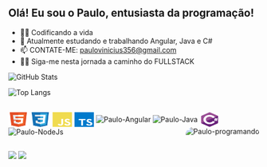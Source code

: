 ## Olá! Eu sou o Paulo, entusiasta da programação!

- 👨‍💻 Codificando a vida
- 🌱 Atualmente estudando e trabalhando Angular, Java e C#
- 📫 CONTATE-ME: paulovinicius356@gmail.com
- 🏃‍♂️ Siga-me nesta jornada a caminho do FULLSTACK


![GitHub Stats](https://github-readme-stats.vercel.app/api?username=OtherPaulo&theme=transparent&bg_color=000&border_color=30A3DC&show_icons=true&icon_color=30A3DC&title_color=E94D5F&text_color=FFF)

![Top Langs](https://github-readme-stats-git-masterrstaa-rickstaa.vercel.app/api/top-langs/?username=OtherPaulo&bg_color=000&border_color=30A3DC&title_color=E94D5F&text_color=FFF)  
  
<div style="display: inline_block"><br>
  <img align="center" alt="Paulo-HTML" height="30" width="40" 
    src="https://raw.githubusercontent.com/devicons/devicon/master/icons/html5/html5-original.svg">
  <img align="center" alt="Paulo-CSS" height="30" width="40" 
    src="https://raw.githubusercontent.com/devicons/devicon/master/icons/css3/css3-original.svg">
  <img align="center" alt="Paulo-Js" height="30" width="40" 
    src="https://raw.githubusercontent.com/devicons/devicon/master/icons/javascript/javascript-plain.svg">
  <img align="center" alt="Paulo-Ts" height="30" width="40"
    src="https://raw.githubusercontent.com/devicons/devicon/master/icons/typescript/typescript-plain.svg">
  <img align="center" alt="Paulo-Angular" height="30" width="40"
  src="https://cdn.jsdelivr.net/gh/devicons/devicon/icons/angularjs/angularjs-original.svg"> 
  <img align="center" alt="Paulo-Java" height="30" width="40"
    src="https://cdn.jsdelivr.net/gh/devicons/devicon/icons/java/java-original.svg">
  <img align="center" alt="Paulo-Csharp" height="30" width="40"
    src="https://raw.githubusercontent.com/devicons/devicon/master/icons/csharp/csharp-original.svg">
  <img align="center" alt="Paulo-NodeJs" height="30" width="40"
    src="https://icons8.com/icon/54087/nodejs"> 
  <img align="right" alt="Paulo-programando" height="150" style="border-radius:15px;" 
    src="https://veja.abril.com.br/wp-content/uploads/2016/05/giphy-3-original.gif?quality=70&strip=info&resize=680,453">
</div>
  
  ##
  
  </div>
  <a href="https://instagram.com/otherpaulo" target="_blank"><img src="https://img.shields.io/badge/-Instagram-%23E4405F?style=for-the-badge&logo=instagram&logoColor=white" target="_blank"></a>
  <a href = "mailto:paulovinicius356@gmail.com"><img src="https://img.shields.io/badge/-Gmail-%23333?style=for-the-badge&logo=gmail&logoColor=white" target="_blank"></a>
